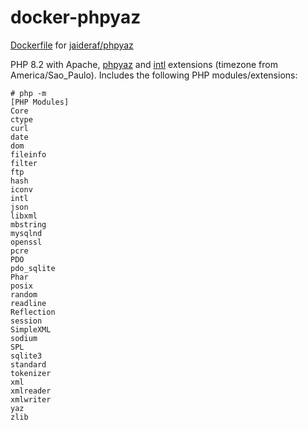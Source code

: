 # docker-phpyaz
[Dockerfile](https://github.com/jaideraf/docker-phpyaz) for [jaideraf/phpyaz](https://hub.docker.com/r/jaideraf/phpyaz)

PHP 8.2 with Apache, [phpyaz](https://www.indexdata.com/resources/software/phpyaz/) and [intl](https://www.php.net/manual/en/book.intl.php) extensions (timezone from America/Sao_Paulo). Includes the following PHP modules/extensions:
```
# php -m
[PHP Modules]
Core
ctype
curl
date
dom
fileinfo
filter
ftp
hash
iconv
intl
json
libxml
mbstring
mysqlnd
openssl
pcre
PDO
pdo_sqlite
Phar
posix
random
readline
Reflection
session
SimpleXML
sodium
SPL
sqlite3
standard
tokenizer
xml
xmlreader
xmlwriter
yaz
zlib
```
